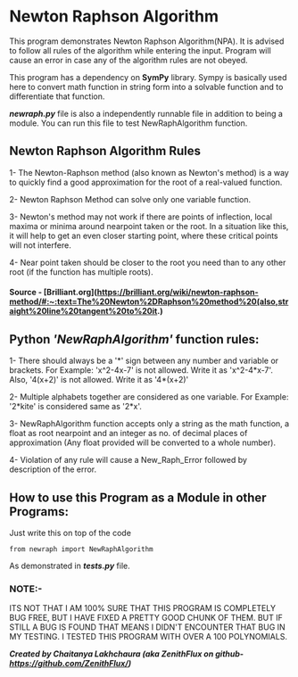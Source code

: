 # Newton Raphson Algorithm

This program demonstrates Newton Raphson Algorithm(NPA).
It is advised to follow all rules of the algorithm while entering the input.
Program will cause an error in case any of the algorithm rules are not obeyed.

This program has a dependency on **SymPy** library. Sympy is basically used here to convert math function in string form
into a solvable function and to differentiate that function.

***newraph.py*** file is also a independently runnable file in addition to being a module. You can run this file to test NewRaphAlgorithm function.

## Newton Raphson Algorithm Rules

1- The Newton-Raphson method (also known as Newton's method) is a way to quickly find a good approximation for the root of a real-valued function.

2- Newton Raphson Method can solve only one variable function.

3- Newton's method may not work if there are points of inflection, local maxima or minima around nearpoint taken or the root. In a situation like this, it will help to get an even closer starting point, where these critical points will not interfere.

4- Near point taken should be closer to the root you need than to any other root (if the function has multiple roots).

#### Source - [Brilliant.org](https://brilliant.org/wiki/newton-raphson-method/#:~:text=The%20Newton%2DRaphson%20method%20(also,straight%20line%20tangent%20to%20it.)

## Python *'NewRaphAlgorithm'* function rules:

1- There should always be a '\*' sign between any number and variable or brackets.
       For Example: 'x^2-4x-7' is not allowed. Write it as 'x^2-4\*x-7'.
                    Also, '4(x+2)' is not allowed. Write it as '4\*(x+2)'

2- Multiple alphabets together are considered as one variable.
       For Example: '2\*kite' is considered same as '2\*x'.

3- NewRaphAlgorithm function accepts only a string as the math function, a float as root nearpoint 
and an integer as no. of decimal places of approximation (Any float provided will be converted to a whole number).

4- Violation of any rule will cause a New_Raph_Error followed by description of the error.

## How to use this Program as a Module in other Programs:

Just write this on top of the code

    from newraph import NewRaphAlgorithm
As demonstrated in ***tests.py*** file.

       
### **NOTE:-**

ITS NOT THAT I AM 100% SURE THAT THIS PROGRAM IS COMPLETELY BUG FREE, BUT I HAVE FIXED A PRETTY GOOD CHUNK OF THEM. BUT IF STILL A BUG IS FOUND THAT MEANS 
I DIDN'T ENCOUNTER THAT BUG IN MY TESTING. I TESTED THIS PROGRAM WITH OVER A 100 POLYNOMIALS.


***Created by Chaitanya Lakhchaura (aka ZenithFlux on github- https://github.com/ZenithFlux/)***  
